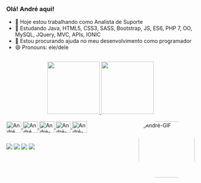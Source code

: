 ### Olá! André aqui!

- 🏢 Hoje estou trabalhando como Analista de Suporte
- 🏫 Estudando Java, HTML5, CSS3, SASS, Bootstrap, JS, ES6, PHP 7, OO, MySQL, JQuery, MVC, APIs, IONIC
- 🤔 Estou procurando ajuda no meu desenvolvimento como programador
- 😄 Pronouns: ele/dele

##

<div align="center">
  <a href="https://github.com/andregsistemas">
  <img height="140em" src="https://github-readme-stats.vercel.app/api?username=andregsistemas&show_icons=true&theme=dark&include_all_commits=true&count_private=true"/>
  <img height="140em" src="https://github-readme-stats.vercel.app/api/top-langs/?username=andregsistemas&layout=compact&langs_count=13&theme=dark"/>

</div>
  
  <div style="display: inline_block"><br>
  <img align="center" alt="André Java" height="30" width="40" src="https://cdn.jsdelivr.net/gh/devicons/devicon/icons/java/java-original.svg">
  <img align="center" alt="André HTML5" height="30" width="40" src="https://cdn.jsdelivr.net/gh/devicons/devicon/icons/html5/html5-original.svg">
  <img align="center" alt="André-SQL" height="30" width="40" src="https://cdn.jsdelivr.net/gh/devicons/devicon/icons/microsoftsqlserver/microsoftsqlserver-plain.svg">
  <img align="center" alt="André-POSTGRE" height="30" width="40" src="https://cdn.jsdelivr.net/gh/devicons/devicon/icons/postgresql/postgresql-original.svg">
  <img align="center" alt="André-MySql" height="30" width="40" src="https://cdn.jsdelivr.net/gh/devicons/devicon/icons/mysql/mysql-original.svg">
  <img align="right" alt="André-GIF" height="150" style="border-radius:50px;" src="https://i.pinimg.com/originals/7a/bc/cd/7abccd847f29aa57c03ed0c8863fd523.gif">
    
</div>

  ##
  
<div>
   
  <a href="https://instagram.com/andregoncalves702" target="_blank"><img src="https://img.shields.io/badge/-Instagram-%23E4405F?style=for-the-badge&logo=instagram&logoColor=white" target="_blank"></a>
 <a href="https://https://discord.gg/cZU3GzJu" target="_blank"><img src="https://img.shields.io/badge/Discord-7289DA?style=for-the-badge&logo=discord&logoColor=white" target="_blank"></a> 
  <a href = "mailto:dukeossuna@gamil.com"><img src="https://img.shields.io/badge/-Gmail-%23333?style=for-the-badge&logo=gmail&logoColor=white" target="_blank"></a>
  <a href="https://www.linkedin.com/in/andr%C3%A9-gon%C3%A7alves-55925ab4/" target="_blank"><img src="https://img.shields.io/badge/-LinkedIn-%230077B5?style=for-the-badge&logo=linkedin&logoColor=white" target="_blank"></a> 
  
</div>
  
